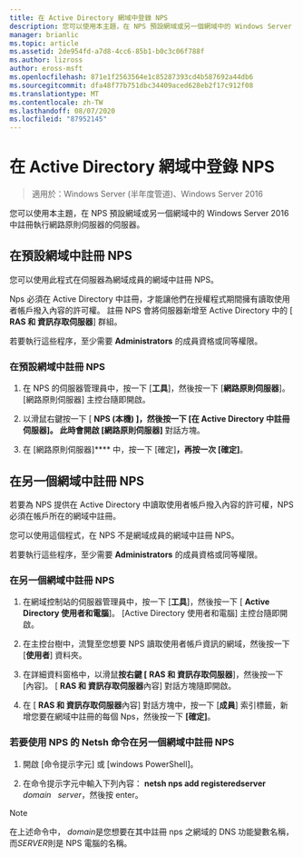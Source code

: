 ```yaml
---
title: 在 Active Directory 網域中登錄 NPS
description: 您可以使用本主題，在 NPS 預設網域或另一個網域中的 Windows Server 2016 中註冊執行網路原則伺服器的伺服器。
manager: brianlic
ms.topic: article
ms.assetid: 2de954fd-a7d8-4cc6-85b1-b0c3c06f788f
ms.author: lizross
author: eross-msft
ms.openlocfilehash: 871e1f2563564e1c85287393cd4b587692a44db6
ms.sourcegitcommit: dfa48f77b751dbc34409aced628eb2f17c912f08
ms.translationtype: MT
ms.contentlocale: zh-TW
ms.lasthandoff: 08/07/2020
ms.locfileid: "87952145"
---
```

# <a name="register-an-nps-in-an-active-directory-domain"></a>在 Active Directory 網域中登錄 NPS

>適用於：Windows Server (半年度管道)、Windows Server 2016

您可以使用本主題，在 NPS 預設網域或另一個網域中的 Windows Server 2016 中註冊執行網路原則伺服器的伺服器。

## <a name="register-an-nps-in-its-default-domain"></a>在預設網域中註冊 NPS

您可以使用此程式在伺服器為網域成員的網域中註冊 NPS。

Nps 必須在 Active Directory 中註冊，才能讓他們在授權程式期間擁有讀取使用者帳戶撥入內容的許可權。 註冊 NPS 會將伺服器新增至 Active Directory 中的 [ **RAS 和 資訊存取伺服器**] 群組。

若要執行這些程序，至少需要 **Administrators** 的成員資格或同等權限。

### <a name="to-register-an-nps-in-its-default-domain"></a>在預設網域中註冊 NPS


1. 在 NPS 的伺服器管理員中，按一下 [**工具**]，然後按一下 [**網路原則伺服器**]。 [網路原則伺服器] 主控台隨即開啟。

2. 以滑鼠右鍵按一下 [ **NPS (本機) **]，然後按一下 [**在 Active Directory 中註冊伺服器**]。 此時會開啟 [網路原則伺服器]**** 對話方塊。

3. 在 [網路原則伺服器]**** 中，按一下 [確定]****，再按一次 [確定]****。

## <a name="register-an-nps-in-another-domain"></a>在另一個網域中註冊 NPS

若要為 NPS 提供在 Active Directory 中讀取使用者帳戶撥入內容的許可權，NPS 必須在帳戶所在的網域中註冊。

您可以使用這個程式，在 NPS 不是網域成員的網域中註冊 NPS。

若要執行這些程序，至少需要 **Administrators** 的成員資格或同等權限。

### <a name="to-register-an-nps-in-another-domain"></a>在另一個網域中註冊 NPS

1. 在網域控制站的伺服器管理員中，按一下 [**工具**]，然後按一下 [ **Active Directory 使用者和電腦**]。 [Active Directory 使用者和電腦] 主控台隨即開啟。

2. 在主控台樹中，流覽至您想要 NPS 讀取使用者帳戶資訊的網域，然後按一下 [**使用者**] 資料夾。

3. 在詳細資料窗格中，以滑鼠**按右鍵 [** **RAS 和 資訊存取伺服器**]，然後按一下 [內容]。 [ **RAS 和 資訊存取伺服器**內容] 對話方塊隨即開啟。

4. 在 [ **RAS 和 資訊存取伺服器**內容] 對話方塊中，按一下 [**成員**] 索引標籤，新增您要在網域中註冊的每個 Nps，然後按一下 **[確定]**。


### <a name="to-register-an-nps-in-another-domain-by-using-netsh-commands-for-nps"></a>若要使用 NPS 的 Netsh 命令在另一個網域中註冊 NPS

1. 開啟 [命令提示字元] 或 [windows PowerShell]。

2. 在命令提示字元中輸入下列內容： **netsh nps add registeredserver** &nbsp; *domain* &nbsp; *server*，然後按 enter。

>[!NOTE]
>在上述命令中， *domain*是您想要在其中註冊 nps 之網域的 DNS 功能變數名稱，而*SERVER*則是 NPS 電腦的名稱。

